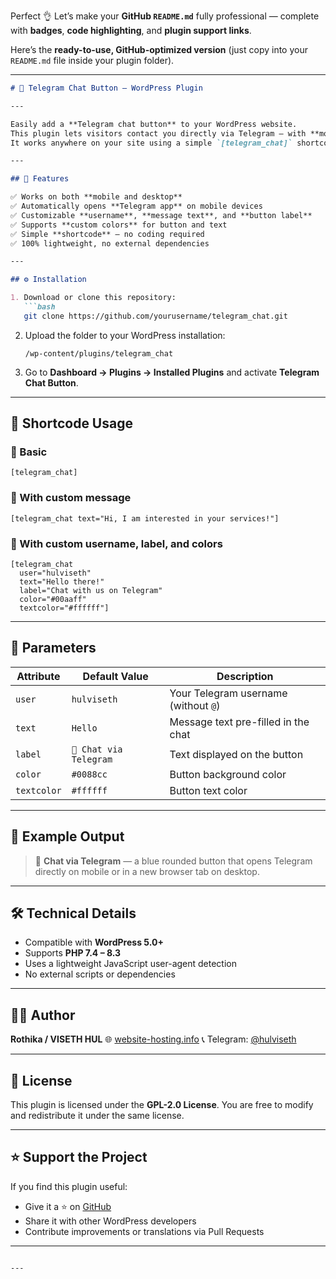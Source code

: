 Perfect 👌 Let’s make your **GitHub `README.md`** fully professional — complete with **badges**, **code highlighting**, and **plugin support links**.

Here’s the **ready-to-use, GitHub-optimized version** (just copy into your `README.md` file inside your plugin folder).

---

````markdown
# 💬 Telegram Chat Button – WordPress Plugin

---

Easily add a **Telegram chat button** to your WordPress website.  
This plugin lets visitors contact you directly via Telegram — with **mobile app or desktop browser auto-detection**.  
It works anywhere on your site using a simple `[telegram_chat]` shortcode.

---

## 🚀 Features

✅ Works on both **mobile and desktop**  
✅ Automatically opens **Telegram app** on mobile devices  
✅ Customizable **username**, **message text**, and **button label**  
✅ Supports **custom colors** for button and text  
✅ Simple **shortcode** – no coding required  
✅ 100% lightweight, no external dependencies  

---

## ⚙️ Installation

1. Download or clone this repository:
   ```bash
   git clone https://github.com/yourusername/telegram_chat.git
````

2. Upload the folder to your WordPress installation:

   ```
   /wp-content/plugins/telegram_chat
   ```

3. Go to **Dashboard → Plugins → Installed Plugins**
   and activate **Telegram Chat Button**.

---

## 🧠 Shortcode Usage

### 🔹 Basic

```plaintext
[telegram_chat]
```

### 🔹 With custom message

```plaintext
[telegram_chat text="Hi, I am interested in your services!"]
```

### 🔹 With custom username, label, and colors

```plaintext
[telegram_chat 
  user="hulviseth" 
  text="Hello there!" 
  label="Chat with us on Telegram" 
  color="#00aaff" 
  textcolor="#ffffff"]
```

---

## 🧩 Parameters

| Attribute   | Default Value          | Description                          |
| ----------- | ---------------------- | ------------------------------------ |
| `user`      | `hulviseth`            | Your Telegram username (without `@`) |
| `text`      | `Hello`                | Message text pre-filled in the chat  |
| `label`     | `💬 Chat via Telegram` | Text displayed on the button         |
| `color`     | `#0088cc`              | Button background color              |
| `textcolor` | `#ffffff`              | Button text color                    |

---

## 💬 Example Output

> 💬 **Chat via Telegram** — a blue rounded button that opens Telegram directly on mobile or in a new browser tab on desktop.

---

## 🛠️ Technical Details

* Compatible with **WordPress 5.0+**
* Supports **PHP 7.4 – 8.3**
* Uses a lightweight JavaScript user-agent detection
* No external scripts or dependencies

---

## 🧑‍💻 Author

**Rothika / VISETH HUL**
🌐 [website-hosting.info](https://website-hosting.info)
📞 Telegram: [@hulviseth](https://t.me/hulviseth)

---

## 📄 License

This plugin is licensed under the **GPL-2.0 License**.
You are free to modify and redistribute it under the same license.

---

## ⭐ Support the Project

If you find this plugin useful:

* Give it a ⭐ on [GitHub](https://github.com/visethhul/telegram_chat)
* Share it with other WordPress developers
* Contribute improvements or translations via Pull Requests

---

```

---


